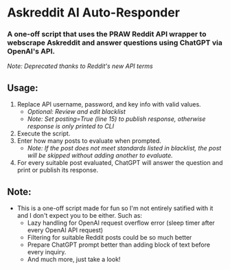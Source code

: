 # Askreddit AI Auto-Responder

### A one-off script that uses the PRAW Reddit API wrapper to webscrape Askreddit and answer questions using ChatGPT via OpenAI's API.

*Note: Deprecated thanks to Reddit's new API terms*

## Usage:
1. Replace API username, password, and key info with valid values.
    - *Optional: Review and edit blacklist*
    - *Note: Set posting=True (line 15) to publish response, otherwise response is only printed to CLI*
2. Execute the script.
3. Enter how many posts to evaluate when prompted.
    - *Note: If the post does not meet standards listed in blacklist, the post will be skipped without adding another to evaluate.*
4. For every suitable post evaluated, ChatGPT will answer the question and print or publish its response.

## Note:
- This is a one-off script made for fun so I'm not entirely satified with it and I don't expect you to be either. Such as:
    - Lazy handling for OpenAI request overflow error (sleep timer after every OpenAI API request)
    - Filtering for suitable Reddit posts could be so much better
    - Prepare ChatGPT prompt better than adding block of text before every inquiry.
    - And much more, just take a look!
